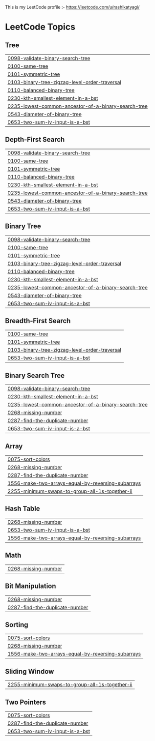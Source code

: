 This is my LeetCode profile :-
https://leetcode.com/u/rashikatyagi/

<!---LeetCode Topics Start-->
# LeetCode Topics
## Tree
|  |
| ------- |
| [0098-validate-binary-search-tree](https://github.com/rashikatyagi/LeetCode/tree/master/0098-validate-binary-search-tree) |
| [0100-same-tree](https://github.com/rashikatyagi/LeetCode/tree/master/0100-same-tree) |
| [0101-symmetric-tree](https://github.com/rashikatyagi/LeetCode/tree/master/0101-symmetric-tree) |
| [0103-binary-tree-zigzag-level-order-traversal](https://github.com/rashikatyagi/LeetCode/tree/master/0103-binary-tree-zigzag-level-order-traversal) |
| [0110-balanced-binary-tree](https://github.com/rashikatyagi/LeetCode/tree/master/0110-balanced-binary-tree) |
| [0230-kth-smallest-element-in-a-bst](https://github.com/rashikatyagi/LeetCode/tree/master/0230-kth-smallest-element-in-a-bst) |
| [0235-lowest-common-ancestor-of-a-binary-search-tree](https://github.com/rashikatyagi/LeetCode/tree/master/0235-lowest-common-ancestor-of-a-binary-search-tree) |
| [0543-diameter-of-binary-tree](https://github.com/rashikatyagi/LeetCode/tree/master/0543-diameter-of-binary-tree) |
| [0653-two-sum-iv-input-is-a-bst](https://github.com/rashikatyagi/LeetCode/tree/master/0653-two-sum-iv-input-is-a-bst) |
## Depth-First Search
|  |
| ------- |
| [0098-validate-binary-search-tree](https://github.com/rashikatyagi/LeetCode/tree/master/0098-validate-binary-search-tree) |
| [0100-same-tree](https://github.com/rashikatyagi/LeetCode/tree/master/0100-same-tree) |
| [0101-symmetric-tree](https://github.com/rashikatyagi/LeetCode/tree/master/0101-symmetric-tree) |
| [0110-balanced-binary-tree](https://github.com/rashikatyagi/LeetCode/tree/master/0110-balanced-binary-tree) |
| [0230-kth-smallest-element-in-a-bst](https://github.com/rashikatyagi/LeetCode/tree/master/0230-kth-smallest-element-in-a-bst) |
| [0235-lowest-common-ancestor-of-a-binary-search-tree](https://github.com/rashikatyagi/LeetCode/tree/master/0235-lowest-common-ancestor-of-a-binary-search-tree) |
| [0543-diameter-of-binary-tree](https://github.com/rashikatyagi/LeetCode/tree/master/0543-diameter-of-binary-tree) |
| [0653-two-sum-iv-input-is-a-bst](https://github.com/rashikatyagi/LeetCode/tree/master/0653-two-sum-iv-input-is-a-bst) |
## Binary Tree
|  |
| ------- |
| [0098-validate-binary-search-tree](https://github.com/rashikatyagi/LeetCode/tree/master/0098-validate-binary-search-tree) |
| [0100-same-tree](https://github.com/rashikatyagi/LeetCode/tree/master/0100-same-tree) |
| [0101-symmetric-tree](https://github.com/rashikatyagi/LeetCode/tree/master/0101-symmetric-tree) |
| [0103-binary-tree-zigzag-level-order-traversal](https://github.com/rashikatyagi/LeetCode/tree/master/0103-binary-tree-zigzag-level-order-traversal) |
| [0110-balanced-binary-tree](https://github.com/rashikatyagi/LeetCode/tree/master/0110-balanced-binary-tree) |
| [0230-kth-smallest-element-in-a-bst](https://github.com/rashikatyagi/LeetCode/tree/master/0230-kth-smallest-element-in-a-bst) |
| [0235-lowest-common-ancestor-of-a-binary-search-tree](https://github.com/rashikatyagi/LeetCode/tree/master/0235-lowest-common-ancestor-of-a-binary-search-tree) |
| [0543-diameter-of-binary-tree](https://github.com/rashikatyagi/LeetCode/tree/master/0543-diameter-of-binary-tree) |
| [0653-two-sum-iv-input-is-a-bst](https://github.com/rashikatyagi/LeetCode/tree/master/0653-two-sum-iv-input-is-a-bst) |
## Breadth-First Search
|  |
| ------- |
| [0100-same-tree](https://github.com/rashikatyagi/LeetCode/tree/master/0100-same-tree) |
| [0101-symmetric-tree](https://github.com/rashikatyagi/LeetCode/tree/master/0101-symmetric-tree) |
| [0103-binary-tree-zigzag-level-order-traversal](https://github.com/rashikatyagi/LeetCode/tree/master/0103-binary-tree-zigzag-level-order-traversal) |
| [0653-two-sum-iv-input-is-a-bst](https://github.com/rashikatyagi/LeetCode/tree/master/0653-two-sum-iv-input-is-a-bst) |
## Binary Search Tree
|  |
| ------- |
| [0098-validate-binary-search-tree](https://github.com/rashikatyagi/LeetCode/tree/master/0098-validate-binary-search-tree) |
| [0230-kth-smallest-element-in-a-bst](https://github.com/rashikatyagi/LeetCode/tree/master/0230-kth-smallest-element-in-a-bst) |
| [0235-lowest-common-ancestor-of-a-binary-search-tree](https://github.com/rashikatyagi/LeetCode/tree/master/0235-lowest-common-ancestor-of-a-binary-search-tree) |
| [0268-missing-number](https://github.com/rashikatyagi/LeetCode/tree/master/0268-missing-number) |
| [0287-find-the-duplicate-number](https://github.com/rashikatyagi/LeetCode/tree/master/0287-find-the-duplicate-number) |
| [0653-two-sum-iv-input-is-a-bst](https://github.com/rashikatyagi/LeetCode/tree/master/0653-two-sum-iv-input-is-a-bst) |
## Array
|  |
| ------- |
| [0075-sort-colors](https://github.com/rashikatyagi/LeetCode/tree/master/0075-sort-colors) |
| [0268-missing-number](https://github.com/rashikatyagi/LeetCode/tree/master/0268-missing-number) |
| [0287-find-the-duplicate-number](https://github.com/rashikatyagi/LeetCode/tree/master/0287-find-the-duplicate-number) |
| [1556-make-two-arrays-equal-by-reversing-subarrays](https://github.com/rashikatyagi/LeetCode/tree/master/1556-make-two-arrays-equal-by-reversing-subarrays) |
| [2255-minimum-swaps-to-group-all-1s-together-ii](https://github.com/rashikatyagi/LeetCode/tree/master/2255-minimum-swaps-to-group-all-1s-together-ii) |
## Hash Table
|  |
| ------- |
| [0268-missing-number](https://github.com/rashikatyagi/LeetCode/tree/master/0268-missing-number) |
| [0653-two-sum-iv-input-is-a-bst](https://github.com/rashikatyagi/LeetCode/tree/master/0653-two-sum-iv-input-is-a-bst) |
| [1556-make-two-arrays-equal-by-reversing-subarrays](https://github.com/rashikatyagi/LeetCode/tree/master/1556-make-two-arrays-equal-by-reversing-subarrays) |
## Math
|  |
| ------- |
| [0268-missing-number](https://github.com/rashikatyagi/LeetCode/tree/master/0268-missing-number) |
## Bit Manipulation
|  |
| ------- |
| [0268-missing-number](https://github.com/rashikatyagi/LeetCode/tree/master/0268-missing-number) |
| [0287-find-the-duplicate-number](https://github.com/rashikatyagi/LeetCode/tree/master/0287-find-the-duplicate-number) |
## Sorting
|  |
| ------- |
| [0075-sort-colors](https://github.com/rashikatyagi/LeetCode/tree/master/0075-sort-colors) |
| [0268-missing-number](https://github.com/rashikatyagi/LeetCode/tree/master/0268-missing-number) |
| [1556-make-two-arrays-equal-by-reversing-subarrays](https://github.com/rashikatyagi/LeetCode/tree/master/1556-make-two-arrays-equal-by-reversing-subarrays) |
## Sliding Window
|  |
| ------- |
| [2255-minimum-swaps-to-group-all-1s-together-ii](https://github.com/rashikatyagi/LeetCode/tree/master/2255-minimum-swaps-to-group-all-1s-together-ii) |
## Two Pointers
|  |
| ------- |
| [0075-sort-colors](https://github.com/rashikatyagi/LeetCode/tree/master/0075-sort-colors) |
| [0287-find-the-duplicate-number](https://github.com/rashikatyagi/LeetCode/tree/master/0287-find-the-duplicate-number) |
| [0653-two-sum-iv-input-is-a-bst](https://github.com/rashikatyagi/LeetCode/tree/master/0653-two-sum-iv-input-is-a-bst) |
<!---LeetCode Topics End-->